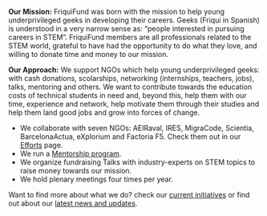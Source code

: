 **Our Mission:** FriquiFund was born with the mission to help young underprivileged geeks in developing their careers. Geeks (Friqui in Spanish) is understood in a very narrow sense as: “people interested in pursuing careers in STEM”. FriquiFund members are all professionals related to the STEM world, grateful to have had the opportunity to do what they love, and willing to donate time and money to our mission.

**Our Approach:** We support NGOs which help young underprivileged geeks: with cash donations, scolarships, networking (internships, teachers, jobs), talks, mentoring and others. We want to contribute towards the education costs of technical students in need and, beyond this, help them with our time, experience and network, help motivate them through their studies and help them land good jobs and grow into forces of change.

- We collaborate with seven NGOs: AEIRaval, IRES, MigraCode, Scientia, BarcelonaActua, eXplorium and Factoria F5. Check them out in our [Efforts](efforts.html) page.
- We run a [Mentorship program](efforts.html).
- We organize fundraising Talks with industry-experts on STEM topics to raise money towards our mission.
- We hold plenary meetings four times per year.

Want to find more about what we do? check our [current initiatives](efforts.html) or find out about our [latest news and updates](news.html).


